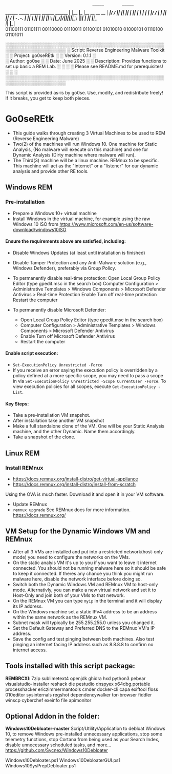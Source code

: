                                           _____        _____                    
 ______  _____  _____  ______  ______  __|__   |__  __|___  |__    __    __  __ 
|   ___|/     \/     ||   ___||   ___||     |     ||   ___|    | _|  |_ |  |/ / 
|   |  ||     ||  /  | `-.`-. |   ___||     \     ||   ___|    ||_    _||     \ 
|______|\_____/|_____/|______||______||__|\__\  __||______|  __|  |__|  |__|\__\
                                         |_____|      |_____|                   
01100111 01101111 00110000 01110011 01100101 01010010 01000101 01110100 01101011

  ░░░░░░░░░░░░░░░░░░░░░░░░░░░░░░░░░░░░░░░░░░░░░░░░░░░░░░░░░░░░░░░░░░░░░
  ░  Script:        Reverse Engineering Malware Toolkit               ░
  ░  Project:       go0seREtk                                         ░
  ░  Version:       0.1.1                                             ░                                                                   
  ░  Author:        go0se                                             ░
  ░  Date:          June 2025                                         ░
  ░  Description:   Provides functions to set up basic a REM Lab.     ░
  ░                                                                   ░
  ░  Please see README.md for prerequisites!                          ░
  ░                                                                   ░
  ░░░░░░░░░░░░░░░░░░░░░░░░░░░░░░░░░░░░░░░░░░░░░░░░░░░░░░░░░░░░░░░░░░░░░

  This script is provided as-is by go0se.
  Use, modify, and redistribute freely!
  If it breaks, you get to keep both pieces.



# Go0seREtk
 - This guide walks through creating 3 Virtual Machines to be used to REM (Reverse Engineering Malware)
 - Two(2) of the machines will run Windows 10. One machine for Static Analysis, (No malware will execute on this machine) and one for Dynamic Analysis (Dirty machine where malware will run).
 - The Third(3) machine will be a linux machine. REMnux to be specific. This machine will act as the "internet" or a "listener" for our dynamic analysis and provide other RE tools.

## Windows REM

### Pre-installation
 - Prepare a Windows 10+ virtual machine
  - Install Windows in the virtual machine, for example using the raw Windows 10 ISO from https://www.microsoft.com/en-us/software-download/windows10ISO

#### Ensure the requirements above are satisfied, including:
  - Disable Windows Updates (at least until installation is finished)
  - Disable Tamper Protection and any Anti-Malware solution (e.g., Windows Defender), preferably via Group Policy.
   - To permanently disable real-time protection:
   Open Local Group Policy Editor (type gpedit.msc in the search box)
   Computer Configuration > Administrative Templates > Windows Components > Microsoft Defender Antivirus > Real-time Protection
   Enable Turn off real-time protection
   Restart the computer
        
  - To permanently disable Microsoft Defender:
     - Open Local Group Policy Editor (type gpedit.msc in the search box)
     - Computer Configuration > Administrative Templates > Windows Components > Microsoft Defender Antivirus
     - Enable Turn off Microsoft Defender Antivirus
     - Restart the computer

#### Enable script execution:
  - ```Set-ExecutionPolicy Unrestricted -Force```
   - If you receive an error saying the execution policy is overridden by a policy defined at a more specific scope, you may need to pass a scope in via ```Set-ExecutionPolicy Unrestricted -Scope CurrentUser -Force```. To view execution policies for all scopes, execute ```Get-ExecutionPolicy -List```.

#### Key Steps:
 - Take a pre-installation VM snapshot. 
 - After installation take another VM snapshot
 - Make a full standalone clone of the VM. One will be your Static Analysis machine, and the other Dynamic. Name them accordingly.
 - Take a snapshot of the clone.

## Linux REM

### Install REMnux
 - https://docs.remnux.org/install-distro/get-virtual-appliance
 - https://docs.remnux.org/install-distro/install-from-scratch

Using the OVA is much faster. Download it and open it in your VM software.

 - Update REMnux
  - ```remnux upgrade```
See REMnux docs for more information.
https://docs.remnux.org/



## VM Setup for the Dynamic Windows VM and REMnux
 - After all 3 VMs are installed and put into a restricted network(host-only mode) you need to configure the networks on the VMs.
 - On the static analyis VM it's up to you if you want to leave it internet connected. You should not be running malware here so it should be safe to keep it connected. If theres any chance you think you might run malware here, disable the network interface before doing so.
 - Switch both the Dynamic Windows VM and REMnux VM to host-only mode. Alternativly, you can make a new virtual network and set it to Host-Only and join both of your VMs to that network.
 - On the REMnux VM you can type ```myip``` in the terminal and it will display its IP address.
 - On the Windows machine set a static IPv4 address to be an address within the same network as the REMnux VM.
 - Subnet mask will typically be 255.255.255.0 unless you changed it.
 - Set the Default Gateway and Preferred DNS to the REMnux VM's IP address.
 - Save the config and test pinging between both machines. Also test pinging an internet facing IP address such as 8.8.8.8 to confirm no internet access.



 ## Tools installed with this script package:

**REMBRCXI**:
7zip
sublimetext4
openjdk
ghidra
hxd
python3
pebear
visualstudio-installer
reshack
die
pestudio
dnspyex
x64dbg.portable
processhacker
ericzimmermantools
cmder
docker-cli
capa
exiftool
floss
010editor
sysinternals
regshot
dependencywalker
tor-browser
fiddler
winscp
cyberchef
exeinfo
file
apimonitor

## Optional Addon in the folder:
**Windows10Debloater-master**
Script/Utility/Application to debloat Windows 10, to remove Windows pre-installed unnecessary applications, stop some telemetry functions, stop Cortana from being used as your Search Index, disable unnecessary scheduled tasks, and more...
https://github.com/Sycnex/Windows10Debloater

Windows10Debloater.ps1
Windows10DebloaterGUI.ps1
Windows10SysPrepDebloater.ps1
